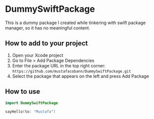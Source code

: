 # DummySwiftPackage

This is a dummy package I created while tinkering with swift package manager, so it has no meaningful content.

## How to add to your project

1) Open your Xcode project
2) Go to File > Add Package Dependencies
3) Enter the package URL in the top right corner: `https://github.com/mustafacobann/DummySwiftPackage.git`
4) Select the package that appears on the left and press Add Package

## How to use

```swift
import DummySwiftPackage

sayHello(to: "Mustafa")
```
